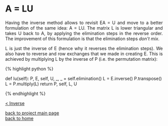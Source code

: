 # A = LU
<div style="text-align: justify">
<p>Having the inverse method allows to revisit EA = U and move to a better
formulation of the same idea: A = LU. The matrix L is lower triangular and
takes U back to A, by applying the elimination steps in the reverse order. The
improvement of this formulation is that the elimination steps <i>don't mix</i>.
</p>

<p>L is just the inverse of E (hence why it reverses the elimination steps). We
also have to reverse and row exchanges that we made in creating E. This is
achieved by multiplying L by the inverse of P (i.e. the permutation
matrix):</p>
</div>

{% highlight python %}

def lu(self):
    P, E, self, U, _, _ = self.elimination()
    L = E.inverse()
    P.transpose()
    L = P.multiply(L)
    return P, self, L, U

{% endhighlight %}

[< Inverse](./inverse.md)

[back to project main page](./numpy_from_scratch.md)\
[back to home](../README.md)
